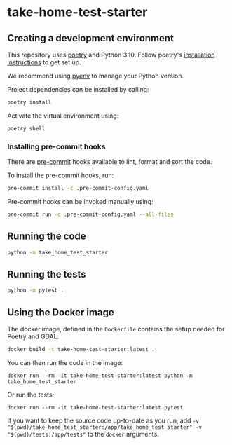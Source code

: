 # take-home-test-starter

## Creating a development environment

This repository uses [poetry](https://python-poetry.org/) and Python 3.10. Follow poetry's [installation instructions](https://python-poetry.org/docs/#installing-with-the-official-installer) to get set up.

We recommend using [pyenv](https://github.com/pyenv/pyenv) to manage your Python version.

Project dependencies can be installed by calling:

```bash
poetry install
```

Activate the virtual environment using:

```bash
poetry shell
```

### Installing pre-commit hooks

There are [pre-commit](https://pre-commit.com/) hooks available to lint, format and sort the code.

To install the pre-commit hooks, run:

```bash
pre-commit install -c .pre-commit-config.yaml
```

Pre-commit hooks can be invoked manually using:

```bash
pre-commit run -c .pre-commit-config.yaml --all-files
```

## Running the code

```bash
python -m take_home_test_starter
```

## Running the tests

```bash
python -m pytest .
```

## Using the Docker image

The docker image, defined in the `Dockerfile` contains the setup needed for Poetry and GDAL.

```bash
docker build -t take-home-test-starter:latest .
```

You can then run the code in the image:

```console
docker run --rm -it take-home-test-starter:latest python -m take_home_test_starter
```

Or run the tests:

```console
docker run --rm -it take-home-test-starter:latest pytest
```

If you want to keep the source code up-to-date as you run, add `-v "$(pwd)/take_home_test_starter:/app/take_home_test_starter" -v "$(pwd)/tests:/app/tests"` to the `docker` arguments.
